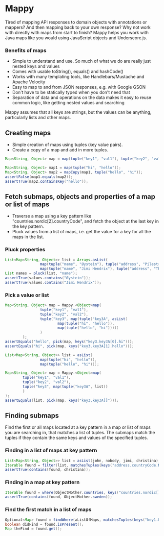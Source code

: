 Mappy
=====

Tired of mapping API responses to domain objects with annotations or mappers?
And then mapping back to your own response?
Why not work with directly with maps from start to finish?
Mappy helps you work with Java maps like you would using JavaScript objects and Underscore.js.

### Benefits of maps
- Simple to understand and use. So much of what we do are really just nested keys and values
- Comes with usable toString(), equals() and hashCode()
- Works with many templating tools, like Handlebars/Mustache and Apache Velocity
- Easy to map to and from JSON responses, e.g. with Google GSON
- Don't have to be statically typed when you don't need that
- Separation of data and operations on the data makes it easy to reuse common logic, like
getting nested values and searching

Mappy assumes that all keys are strings, but the values can be anything, particularly lists and other maps.

## Creating maps
- Simple creation of maps using tuples (key value pairs).
- Create a copy of a map and add in more tuples.

```java
Map<String, Object> map = map(tuple("key1", "val1"), tuple("key2", "val2"), tuple("key3", map(tuple("key3A", "val3A"))));
```

```java
Map<String, Object> map1 = map(tuple("hi", "hello"));
Map<String, Object> map2 = mapCopy(map1, tuple("hello", "hi"));
assertFalse(map1.equals(map2));
assertTrue(map2.containsKey("hello"));
```

## Fetch submaps, objects and properties of a map or list of maps
- Traverse a map using a key pattern like "countries.nordic[2].countryCode", and fetch the object at the last key in the key pattern.
- Pluck values from a list of maps, i.e. get the value for a key for all the maps in the list.

### Pluck properties

```java
List<Map<String, Object>> list = Arrays.asList(
                map(tuple("name", "Øystein"), tuple("address", "Pilestredet")),
                map(tuple("name", "Jimi Hendrix"), tuple("address", "The moon")));
List names = pluck(list, "name");
assertTrue(values.contains("Øystein"));
assertTrue(values.contains("Jimi Hendrix"));
```

### Pick a value or list

```java
Map<String, Object> map = Mappy.<Object>map(
                tuple("key1", "val1"),
                tuple("key2", "val2"),
                tuple("key3", map(tuple("key3A", asList(
                        map(tuple("hi", "hello")),
                        map(tuple("hello", "hi")))))
                )
        );
assertEquals("hello", pick(map, keys("key3.key3A[0].hi")));
assertEquals("hi", pick(map, keys("key3.key3A[1].hello")));
```

```java
List<Map<String, Object>> list = asList(
                map(tuple("hi", "hello")),
                map(tuple("hello", "hi")));

Map<String, Object> map = Mappy.<Object>map(
        tuple("key1", "val1"),
        tuple("key2", "val2"),
        tuple("key3", map(tuple("key3A", list))
        )
);
assertEquals(list, pick(map, keys("key3.key3A[]")));
```

## Finding submaps
Find the first or all maps located at a key pattern in a map or list of maps you are searching in, that
matches a list of tuples. The submaps match the tuples if they contain the same keys and values of the specified tuples.

### Finding in a list of maps at key pattern

```java
List<Map<String, Object>> list = asList(john, nobody, jimi, christina);
Iterable found = filter(list, matchesTuples(keys("address.countryCode.NO"), tuple("street", "12A End of the road")));
assertTrue(contains(found, christina));
```

### Finding in a map at key pattern

```java
Iterable found = where(ObjectMother.countries, keys("countries.nordic[]"), tuple("countryCode", "SE"));
assertTrue(contains(found, ObjectMother.sweden));
```

### Find the first match in a list of maps

```java
Optional<Map> found = findWhere(aListOfMaps, matchesTuples(keys("key1.key2.listKey[2].key4), tuple("name", "Jimi")));
boolean didFind = found.isPresent();
Map theFind = found.get();
```
